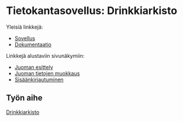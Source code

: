 # Tietokantasovellus: Drinkkiarkisto

Yleisiä linkkejä:

* [Sovellus](http://siakkane.users.cs.helsinki.fi/tsoha/)
* [Dokumentaatio](https://github.com/saranas/Tsoha-Bootstrap/blob/master/doc/tsoha-dokumentaatio.pdf)

Linkkejä alustaviin sivunäkymiin:
* [Juoman esittely](http://siakkane.users.cs.helsinki.fi/tsoha/drinks_show)
* [Juoman tietojen muokkaus](http://siakkane.users.cs.helsinki.fi/tsoha/drinks_edit)
* [Sisäänkirjautuminen](http://siakkane.users.cs.helsinki.fi/tsoha/drinks_login)

## Työn aihe

[Drinkkiarkisto](http://advancedkittenry.github.io/suunnittelu_ja_tyoymparisto/aiheet/Drinkkiarkisto.html) 
